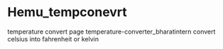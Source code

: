 # Hemu_tempconevrt
temperature convert page
temperature-converter_bharatintern 
convert celsius into fahrenheit or kelvin
